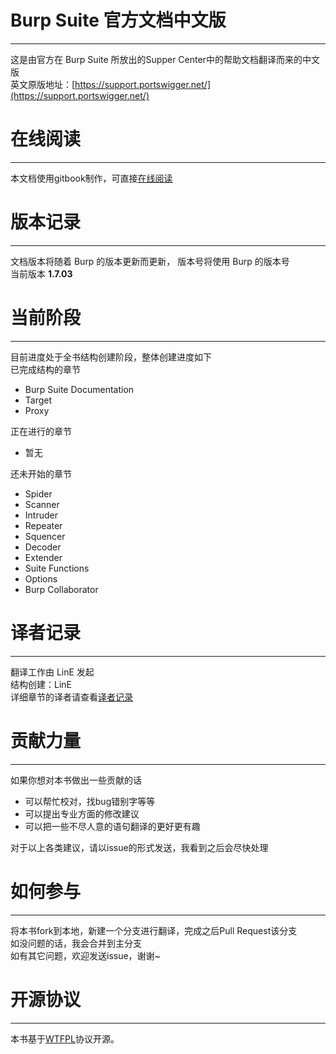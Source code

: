 # Burp Suite 官方文档中文版
-------------------------
这是由官方在 Burp Suite 所放出的Supper Center中的帮助文档翻译而来的中文版  
英文原版地址：[https://support.portswigger.net/](https://support.portswigger.net/)
# 在线阅读
---------
本文档使用gitbook制作，可直接[在线阅读](https://www.gitbook.com/book/yw9381/burp_suite_doc_zh_cn/details) 
# 版本记录
---------
文档版本将随着 Burp 的版本更新而更新， 版本号将使用 Burp 的版本号  
当前版本 **1.7.03** 
# 当前阶段
---------
目前进度处于全书结构创建阶段，整体创建进度如下  
已完成结构的章节

- Burp Suite Documentation
- Target
- Proxy

正在进行的章节

- 暂无

还未开始的章节

- Spider
- Scanner
- Intruder
- Repeater
- Squencer
- Decoder
- Extender
- Suite Functions
- Options
- Burp Collaborator

# 译者记录
---------
翻译工作由 LinE 发起  
结构创建：LinE  
详细章节的译者请查看[译者记录](/Translate_Info.md)

# 贡献力量
---------
如果你想对本书做出一些贡献的话

- 可以帮忙校对，找bug错别字等等
- 可以提出专业方面的修改建议
- 可以把一些不尽人意的语句翻译的更好更有趣

对于以上各类建议，请以issue的形式发送，我看到之后会尽快处理

# 如何参与
---------
将本书fork到本地，新建一个分支进行翻译，完成之后Pull Request该分支  
如没问题的话，我会合并到主分支  
如有其它问题，欢迎发送issue，谢谢~
# 开源协议
---------
本书基于[WTFPL](https://en.wikipedia.org/wiki/WTFPL)协议开源。
